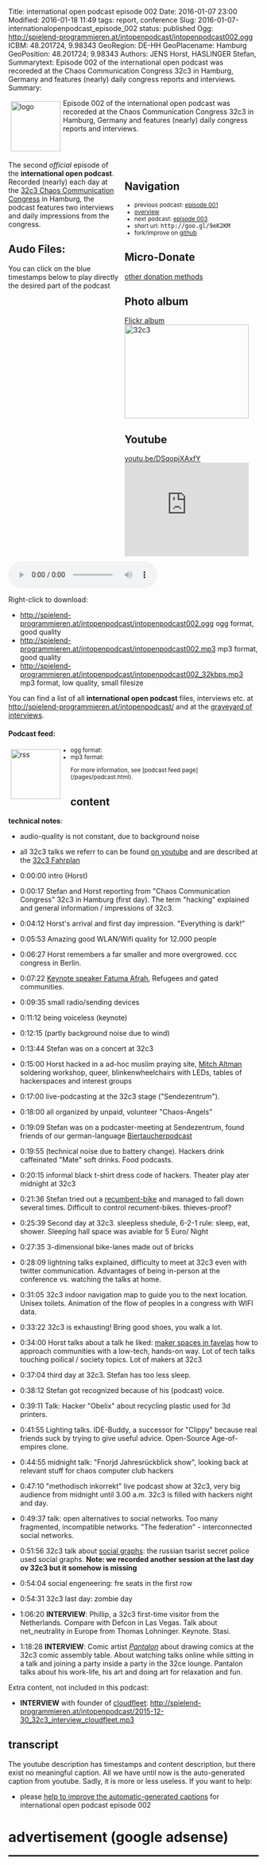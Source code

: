 Title: international open podcast episode 002
Date: 2016-01-07 23:00
Modified: 2016-01-18 11:49
tags: report, conference
Slug: 2016-01-07-internationalopenpodcast_episode_002
status: published
Ogg: http://spielend-programmieren.at/intopenpodcast/intopenpodcast002.ogg
ICBM: 48.201724, 9.98343
GeoRegion: DE-HH
GeoPlacename: Hamburg
GeoPosition: 48.201724; 9.98343
Authors: JENS Horst, HASLINGER Stefan,
Summarytext: Episode 002 of the international open podcast was recoreded at the Chaos Communication Congress 32c3 in Hamburg, Germany and features (nearly) daily congress reports and interviews. 
Summary: <div style="float: left; padding:5px"><img src="/images/international-open-podcast-logo.png" width="100" alt="logo"></div>Episode 002 of the international open podcast was recoreded at the Chaos Communication Congress 32c3 in Hamburg, Germany and features (nearly) daily congress reports and interviews.<div style="clear:both;"></div>

<div style="float:right; margin: 5px; padding: 5px; width:260px;">
<h2>Navigation</h2>
<small>
<ul>
<li>previous podcast: <a href="2015-10-20-internationalopenpodcast_episode_001.html">episode 001</a></li>
<li><a href="/category/podcast.html">overview</a></li>
<li>next podcast: <a href="http://internationalopenmagazine.org/2016-01-10-internationalopenpodcast_episode_003.html">episode 003</a></li>
<li>short url: <tt>http://goo.gl/9eK2KM</tt></li>
<li>fork/improve on <a href="https://github.com/horstjens/internationalopenmagazine/blob/master/content/podcast/2016-01-07-internationalopenpodcast_episode_002.md">github</a></li>
</ul>
</small>
<h2>Micro-Donate</h2>
<a href="http://internationalopenmagazine.org/pages/donate.html">other donation methods</a><br>
<a class="FlattrButton" style="display:none;"
    title="International Open Podcast Episode 002"
    data-flattr-uid="horstjens"
    data-flattr-tags="podcast"
    data-flattr-category="podcast" href="http://internationalopenmagazine.org/2016-01-07-internationalopenpodcast_episode_002.html">International Open Podcast episode 002</a>
<h2>Photo album</h2>
<a href="https://flic.kr/s/aHskrYxqUw">Flickr album</a><br>
<a data-flickr-embed="true" data-header="true" data-footer="true"  href="https://www.flickr.com/photos/horstjens/albums/72157662949532926" title="32c3"><img src="https://farm2.staticflickr.com/1551/23791574990_e271a02bec_n.jpg" width="250" height="188" alt="32c3"></a><script async src="//embedr.flickr.com/assets/client-code.js" charset="utf-8"></script>
<h2>Youtube</h2>
<a href="https://youtu.be/DSqopjXAxfY">youtu.be/DSqopjXAxfY</a><br>
<iframe width="250" height="188" src="https://www.youtube.com/embed/DSqopjXAxfY" frameborder="0" allowfullscreen></iframe>
</div>

The second  *official* episode of the **international open podcast**. Recorded (nearly) each day at the [32c3 Chaos Communication Congress](https://events.ccc.de/category/32c3/) in Hamburg, the podcast features two interviews and daily impressions from the congress.
           
## Audo Files:

You can click on the blue timestamps below to play directly the desired part of the podcast


<audio id="netcast" controls="controls">
   <source src="http://spielend-programmieren.at/intopenpodcast/intopenpodcast002.ogg" type="audio/ogg"/>
   <source src="http://spielend-programmieren.at/intopenpodcast/intopenpodcast002.mp3" type="audio/mpeg"/>
</audio>


Right-click to download:

  * <http://spielend-programmieren.at/intopenpodcast/intopenpodcast002.ogg> ogg format, good quality
  * <http://spielend-programmieren.at/intopenpodcast/intopenpodcast002.mp3> mp3 format, good quality
  * <http://spielend-programmieren.at/intopenpodcast/intopenpodcast002_32kbps.mp3> mp3 format, low quality, small filesize


You can find a list of all **international open podcast** files, interviews etc. at <http://spielend-programmieren.at/intopenpodcast/> and at the [graveyard of interviews](http://internationalopenmagazine.org/2015-08-24-interview_graveyard.html).


#### Podcast feed:
<div style="float:left; padding:5px; margin-right:15px;"><img src="/images/rss.png" alt="rss" width="100"></div>
<small>
<ul>
  <li>ogg format: <http://spielend-programmieren.at/intopenpodcastogg.xml></li>
  <li>mp3 format: <http://spielend-programmieren.at/intopenpodcast.xml></li>
</ul>
For more information, see [podcast feed page](/pages/podcast.html).
</small>

## content

**technical notes**: 
  * audio-quality is not constant, due to background noise
  * all 32c3 talks we referr to can be found [on youtube](https://www.youtube.com/playlist?list=PL_IxoDz1Nq2YahR4DU9q5GWsSTle-mETW) and are described at the [32c3 Fahrplan](https://events.ccc.de/congress/2015/Fahrplan/schedule.html)


  * <nc-ts>0:00:00</nc-ts> intro (Horst)
  * <nc-ts>0:00:17</nc-ts> Stefan and Horst reporting from "Chaos Communication Congress" 32c3 in Hamburg (first day). The term "hacking" explained and general information / impressions of 32c3. 
  * <nc-ts>0:04:12</nc-ts> Horst's arrival and first day impression. "Everything is dark!" 
  * <nc-ts>0:05:53</nc-ts> Amazing good WLAN/Wifi quality for 12.000 people
  * <nc-ts>0:06:27</nc-ts> Horst remembers a far smaller and more overgrowed. ccc congress in Berlin. 
  * <nc-ts>0:07:22</nc-ts> [Keynote speaker Fatuma Afrah](https://www.ccc.de/de/updates/2015/fatuma), Refugees and gated communities.
  * <nc-ts>0:09:35</nc-ts> small radio/sending devices
  * <nc-ts>0:11:12</nc-ts> being voiceless (keynote)
  * <nc-ts>0:12:15</nc-ts> (partly background noise due to wind)
  * <nc-ts>0:13:44</nc-ts> Stefan was on a concert at 32c3
  * <nc-ts>0:15:00</nc-ts> Horst hacked in a ad-hoc muslim praying site, [Mitch Altman](https://en.wikipedia.org/wiki/Mitch_Altman) soldering workshop, queer, blinkenwheelchairs with LEDs, tables of hackerspaces and interest groups
  * <nc-ts>0:17:00</nc-ts> live-podcasting at the 32c3 stage ("Sendezentrum"). 
  * <nc-ts>0:18:00</nc-ts> all organized by unpaid, volunteer "Chaos-Angels"
  * <nc-ts>0:19:09</nc-ts> Stefan was on a podcaster-meeting at Sendezentrum, found friends of our german-language [Biertaucherpodcast](http://biertaucherpodcast)
  * <nc-ts>0:19:55</nc-ts> (technical noise due to battery change). Hackers drink caffeinated "Mate" soft drinks. Food podcasts. 
  * <nc-ts>0:20:15</nc-ts> informal black t-shirt dress code of hackers. Theater play ater midnight at 32c3
  * <nc-ts>0:21:36</nc-ts> Stefan tried out a [recumbent-bike](http://www.toxy.de/) and managed to fall down several times. Difficult to control recument-bikes. thieves-proof?
  * <nc-ts>0:25:39</nc-ts> Second day at 32c3. sleepless shedule, 6-2-1 rule: sleep, eat, shower. Sleeping hall space was aviable for 5 Euro/ Night
  * <nc-ts>0:27:35</nc-ts> 3-dimensional bike-lanes made out of bricks
  * <nc-ts>0:28:09</nc-ts> lightning talks explained, difficulty to meet at 32c3 even with twitter communication. Advantages of being in-person at the conference vs. watching the talks at home.
  * <nc-ts>0:31:05</nc-ts> 32c3 indoor navigation map to guide you to the next location. Unisex toilets. Animation of the flow of peoples in a congress with WIFI data. 
  * <nc-ts>0:33:22</nc-ts> 32c3 is exhausting! Bring good shoes, you walk a lot. 
  * <nc-ts>0:34:00</nc-ts> Horst talks about a talk he liked: [maker spaces in  favelas](https://youtu.be/57puHeGkrXk?list=PL_IxoDz1Nq2YahR4DU9q5GWsSTle-mETW) how to approach communities with a low-tech, hands-on way. Lot of tech talks touching poilical / society topics. Lot of makers at 32c3
  * <nc-ts>0:37:04</nc-ts> third day at 32c3. Stefan has too less sleep.
  * <nc-ts>0:38:12</nc-ts> Stefan got recognized because of his (podcast) voice. 
  * <nc-ts>0:39:11</nc-ts> Talk: Hacker "Obelix" about recycling plastic used for 3d printers. 
  * <nc-ts>0:41:55</nc-ts> Lighting talks. IDE-Buddy, a successor for "Clippy" because real friends suck by trying to give useful advice. Open-Source Age-of-empires clone. 
  * <nc-ts>0:44:55</nc-ts> midnight talk: "Fnorjd Jahresrückblick show", looking back at relevant stuff for chaos computer club hackers
  * <nc-ts>0:47:10</nc-ts> "methodisch inkorrekt" live podcast show at 32c3, very big audience from midnight until 3.00 a.m. 32c3 is filled with hackers night and day.
  * <nc-ts>0:49:37</nc-ts> talk: open alternatives to social networks. Too many fragmented, incompatible networks. "The federation" - interconnected social networks.
  * <nc-ts>0:51:56</nc-ts> 32c3 talk about [social graphs](https://en.wikipedia.org/wiki/Social_graph): the russian tsarist secret police used social graphs. **Note: we recorded another session at the last day ov 32c3 but it somehow is missing**
  * <nc-ts>0:54:04</nc-ts> social engeneering: fre seats in the first row
  * <nc-ts>0:54:31</nc-ts> 32c3 last day: zombie day
  * <nc-ts>1:06:20</nc-ts> **INTERVIEW**: Phillip, a 32c3 first-time visitor from the Netherlands. Compare with Defcon in Las Vegas. Talk about net_neutrality in Europe from Thomas Lohninger. Keynote. Stasi. 
  * <nc-ts>1:18:28</nc-ts> **INTERVIEW**: Comic artist *[Pantalon](http://pantalon.tv)* about drawing comics at the 32c3 comic assembly table. About watching talks online while sitting in a talk and joining a party inside a party in the 32ce lounge. Pantalon talks about his work-life, his art and doing art for relaxation and fun. 
  
Extra content, not included in this podcast:

  * **INTERVIEW** with founder of [cloudfleet](http://cloudfleet.io):  <http://spielend-programmieren.at/intopenpodcast/2015-12-30_32c3_interview_cloudfleet.mp3>
  
## transcript

The youtube description  has timestamps and content description, but there exist no meaningful caption. All we have until now is the auto-generated caption from youtube. Sadly, it is more or less useless. If you want to help:

  * please [help to improve the automatic-generated captions](https://internationalopenmagazine.titanpad.com/podcast002) for international open podcast episode 002 


# advertisement (google adsense)

<hr style="height: 3px;">

<script async src="//pagead2.googlesyndication.com/pagead/js/adsbygoogle.js"></script>
<!-- intopenmag-unten -->
<ins class="adsbygoogle"
     style="display:inline-block;width:728px;height:90px"
     data-ad-client="ca-pub-3535173094498375"
     data-ad-slot="7210184316"></ins>
<script>
(adsbygoogle = window.adsbygoogle || []).push({});
</script>

